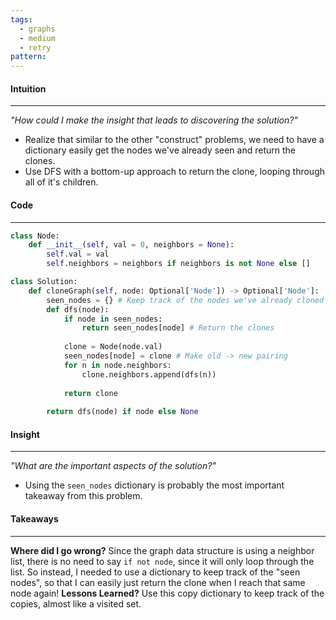 ```yaml
---
tags:
  - graphs
  - medium
  - retry
pattern:
---
```

#### Intuition
---
_"How could I make the insight that leads to discovering the solution?"_
- Realize that similar to the other "construct" problems, we need to have a dictionary easily get the nodes we've already seen and return the clones.
- Use DFS with a bottom-up approach to return the clone, looping through all of it's children.

#### Code
---

```python
class Node:
    def __init__(self, val = 0, neighbors = None):
        self.val = val
        self.neighbors = neighbors if neighbors is not None else []

class Solution:
    def cloneGraph(self, node: Optional['Node']) -> Optional['Node']:
        seen_nodes = {} # Keep track of the nodes we've already cloned
        def dfs(node):
            if node in seen_nodes:
                return seen_nodes[node] # Return the clones
            
            clone = Node(node.val)
            seen_nodes[node] = clone # Make old -> new pairing
            for n in node.neighbors:
                clone.neighbors.append(dfs(n))
    
            return clone
        
        return dfs(node) if node else None
```

#### Insight  
---
_"What are the important aspects of the solution?"_
- Using the `seen_nodes` dictionary is probably the most important takeaway from this problem.

#### Takeaways
---
**Where did I go wrong?**
Since the graph data structure is using a neighbor list, there is no need to say `if not node`, since it will only loop through the list. So instead, I needed to use a dictionary to keep track of the "seen nodes", so that I can easily just return the clone when I reach that same node again! 
**Lessons Learned?**
Use this copy dictionary to keep track of the copies, almost like a visited set.
